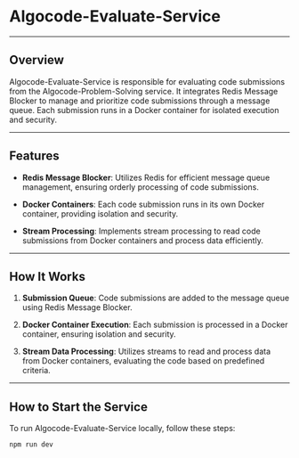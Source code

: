 # Algocode-Evaluate-Service

---

## Overview

Algocode-Evaluate-Service is responsible for evaluating code submissions from the Algocode-Problem-Solving service. It integrates Redis Message Blocker to manage and prioritize code submissions through a message queue. Each submission runs in a Docker container for isolated execution and security.

---

## Features

- **Redis Message Blocker**: Utilizes Redis for efficient message queue management, ensuring orderly processing of code submissions.

- **Docker Containers**: Each code submission runs in its own Docker container, providing isolation and security.

- **Stream Processing**: Implements stream processing to read code submissions from Docker containers and process data efficiently.

---

## How It Works

1. **Submission Queue**: Code submissions are added to the message queue using Redis Message Blocker.

2. **Docker Container Execution**: Each submission is processed in a Docker container, ensuring isolation and security.

3. **Stream Data Processing**: Utilizes streams to read and process data from Docker containers, evaluating the code based on predefined criteria.

---

## How to Start the Service

To run Algocode-Evaluate-Service locally, follow these steps:

   ```bash
   npm run dev
